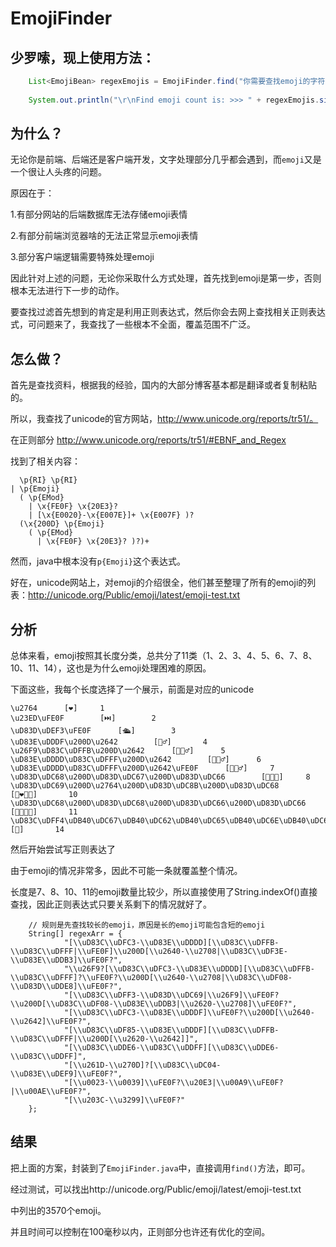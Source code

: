 # EmojiFinder

## 少罗嗦，现上使用方法：
```java
    List<EmojiBean> regexEmojis = EmojiFinder.find("你需要查找emoji的字符串");
    
    System.out.println("\r\nFind emoji count is: >>> " + regexEmojis.size());
```

## 为什么？
无论你是前端、后端还是客户端开发，文字处理部分几乎都会遇到，而`emoji`又是一个很让人头疼的问题。

原因在于：

1.有部分网站的后端数据库无法存储emoji表情

2.有部分前端浏览器啥的无法正常显示emoji表情

3.部分客户端逻辑需要特殊处理emoji

因此针对上述的问题，无论你采取什么方式处理，首先找到emoji是第一步，否则根本无法进行下一步的动作。

要查找过滤首先想到的肯定是利用正则表达式，然后你会去网上查找相关正则表达式，可问题来了，我查找了一些根本不全面，覆盖范围不广泛。

## 怎么做？

首先是查找资料，根据我的经验，国内的大部分博客基本都是翻译或者复制粘贴的。

所以，我查找了unicode的官方网站，http://www.unicode.org/reports/tr51/。

在正则部分 http://www.unicode.org/reports/tr51/#EBNF_and_Regex
 
找到了相关内容：

```
  \p{RI} \p{RI}
| \p{Emoji} 
  ( \p{EMod} 
    | \x{FE0F} \x{20E3}? 
    | [\x{E0020}-\x{E007E}]+ \x{E007F} )?
  (\x{200D} \p{Emoji} 
    ( \p{EMod}
      | \x{FE0F} \x{20E3}? )?)+
```

然而，java中根本没有`p{Emoji}`这个表达式。

好在，unicode网站上，对emoji的介绍很全，他们甚至整理了所有的emoji的列表：http://unicode.org/Public/emoji/latest/emoji-test.txt

## 分析

总体来看，emoji按照其长度分类，总共分了11类（1、2、3、4、5、6、7、8、10、11、14），这也是为什么emoji处理困难的原因。

下面这些，我每个长度选择了一个展示，前面是对应的unicode
```
\u2764		[❤]		1
\u23ED\uFE0F		[⏭️]		2
\uD83D\uDEF3\uFE0F		[🛳️]		3
\uD83E\uDDDF\u200D\u2642		[🧟‍♂]		4
\u26F9\uD83C\uDFFB\u200D\u2642		[⛹🏻‍♂]		5
\uD83E\uDDDD\uD83C\uDFFF\u200D\u2642		[🧝🏿‍♂]		6
\uD83E\uDDDD\uD83C\uDFFF\u200D\u2642\uFE0F		[🧝🏿‍♂️]		7
\uD83D\uDC68\u200D\uD83D\uDC67\u200D\uD83D\uDC66		[👨‍👧‍👦]		8
\uD83D\uDC69\u200D\u2764\u200D\uD83D\uDC8B\u200D\uD83D\uDC68		[👩‍❤‍💋‍👨]		10
\uD83D\uDC68\u200D\uD83D\uDC68\u200D\uD83D\uDC66\u200D\uD83D\uDC66		[👨‍👨‍👦‍👦]		11
\uD83C\uDFF4\uDB40\uDC67\uDB40\uDC62\uDB40\uDC65\uDB40\uDC6E\uDB40\uDC67\uDB40\uDC7F		[🏴󠁧󠁢󠁥󠁮󠁧󠁿]		14

```

然后开始尝试写正则表达了

由于emoji的情况非常多，因此不可能一条就覆盖整个情况。

长度是7、8、10、11的emoji数量比较少，所以直接使用了String.indexOf()直接查找，因此正则表达式只要关系剩下的情况就好了。

```
    // 规则是先查找较长的emoji，原因是长的emoji可能包含短的emoji
    String[] regexArr = {
            "[\\uD83C\\uDFC3-\\uD83E\\uDDDD][\\uD83C\\uDFFB-\\uD83C\\uDFFF|\\uFE0F]\\u200D[\\u2640-\\u2708|\\uD83C\\uDF3E-\\uD83E\\uDDB3]\\uFE0F?",
            "\\u26F9?[\\uD83C\\uDFC3-\\uD83E\\uDDDD][\\uD83C\\uDFFB-\\uD83C\\uDFFF]?\\uFE0F?\\u200D[\\u2640-\\u2708|\\uD83C\\uDF08-\\uD83D\\uDDE8]\\uFE0F?",
            "[\\uD83C\\uDFF3-\\uD83D\\uDC69|\\u26F9]\\uFE0F?\\u200D[\\uD83C\\uDF08-\\uD83E\\uDDB3|\\u2620-\\u2708]\\uFE0F?",
            "[\\uD83C\\uDFC3-\\uD83E\\uDDDF]\\uFE0F?\\u200D[\\u2640-\\u2642]\\uFE0F?",
            "[\\uD83C\\uDF85-\\uD83E\\uDDDF][\\uD83C\\uDFFB-\\uD83C\\uDFFF|\\u200D[\\u2620-\\u2642]]",
            "[\\uD83C\\uDDE6-\\uD83C\\uDDFF][\\uD83C\\uDDE6-\\uD83C\\uDDFF]",
            "[\\u261D-\\u270D]?[\\uD83C\\uDC04-\\uD83E\\uDEF9]\\uFE0F?",
            "[\\u0023-\\u0039]\\uFE0F?\\u20E3|\\u00A9\\uFE0F?|\\u00AE\\uFE0F?",
            "[\\u203C-\\u3299]\\uFE0F?"
    };
```

## 结果
把上面的方案，封装到了`EmojiFinder.java`中，直接调用`find()`方法，即可。

经过测试，可以找出http://unicode.org/Public/emoji/latest/emoji-test.txt

中列出的3570个emoji。

并且时间可以控制在100毫秒以内，正则部分也许还有优化的空间。